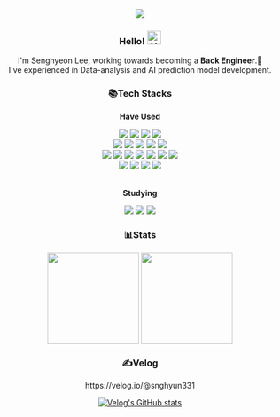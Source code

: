 <div align=center>
	<img src="https://capsule-render.vercel.app/api?type=cylinder&height=120&color=auto&text=SeungHyeon%20Github🐣&fontSize=60&animation=twinkling" />	
</div>

<div align=center>
	<h3>Hello!  <img src="https://raw.githubusercontent.com/Tarikul-Islam-Anik/Animated-Fluent-Emojis/master/Emojis/Hand%20gestures/Hand%20with%20Fingers%20Splayed%20Light%20Skin%20Tone.png" alt="Hand with Fingers Splayed Light Skin Tone" width="25" height="25" /></h3>
	<p>I'm Senghyeon Lee, working towards becoming a <strong>Back Engineer</strong>.💪 <br> I've experienced in Data-analysis and AI prediction model development.</p> 
</div>

<div align=center>
	<h3>📚Tech Stacks</h3>
	<p><strong>Have Used</strong></p>
</div>
<div align=center>
	<img src="https://img.shields.io/badge/JavaScript-F7DF1E?style=flat&logo=JavaScript&logoColor=white" />
	<img src="https://img.shields.io/badge/Python-3776AB?style=flat&logo=Python&logoColor=white">
	<img src="https://img.shields.io/badge/SQL-4479A1?style=flat&logo=SQL&logoColor=white" />
	<img src="https://img.shields.io/badge/R-276DC3?style=flat&logo=R&logoColor=white" />
	<br>
	<img src="https://img.shields.io/badge/ExpressJs-000000?style=flat&logo=Express&logoColor=white" />
	<img src="https://img.shields.io/badge/Flask-000000?style=flat&logo=flask&logoColor=white" />
	<img src="https://img.shields.io/badge/MongoDB-47A248?style=flat&logo=mongodb&logoColor=white" />
	<img src="https://img.shields.io/badge/AWS S3-569A31?style=flat&logo=amazons3&logoColor=white" />
	<img src="https://img.shields.io/badge/Elasticsearch-005571?style=flat&logo=elasticsearch&logoColor=white" />
	<br>
	<img src="https://img.shields.io/badge/AWS EC2-FF9900?style=flat&logo=amazonec2&logoColor=white" />
	<img src="https://img.shields.io/badge/Nginx-009639?style=flat&logo=nginx&logoColor=white" />
	<img src="https://img.shields.io/badge/Docker-2496ED?style=flat&logo=docker&logoColor=white" />
	<img src="https://img.shields.io/badge/Jenkins-D24939?style=flat&logo=jenkins&logoColor=white" />
	<img src="https://img.shields.io/badge/Linux-FCC624?style=flat&logo=linux&logoColor=white" />
	<img src="https://img.shields.io/badge/Git-F05032?style=flat&logo=git&logoColor=white" />
	<img src="https://img.shields.io/badge/Git LFS-F64935?style=flat&logo=gitlfs&logoColor=white" />
	<br>
	<img src="https://img.shields.io/badge/Beautifulsoup-43B02A?style=flat" />
	<img src="https://img.shields.io/badge/Selenium-43B02A?style=flat&logo=selenium&logoColor=white" />
	<img src="https://img.shields.io/badge/Scikit learn-F7931E?style=flat&logo=scikitlearn&logoColor=white" />
	<img src="https://img.shields.io/badge/Keras-D00000?style=flat&logo=keras&logoColor=white" />	
</div>
<br>
<div align=center>
	<p><strong>Studying</strong></p>
</div>
<div align=center>
 	<img src="https://img.shields.io/badge/TypeScript-3178C6?style=flat&logo=TypeScript&logoColor=white" />
  	<img src="https://img.shields.io/badge/Nest.js-E0234E?style=flat&logo=nestjs&logoColor=white" />
   	<img src="https://img.shields.io/badge/MySQL-4479A1?style=flat&logo=mysql&logoColor=white" />	
</div>

<div align=center>
	<h3>📊Stats</h3>
</div>
<div align=center>
	<p align="center">
		<img align="center" height=165 src="https://github-readme-stats.vercel.app/api/top-langs/?username=snghyun331&layout=compact&theme=rose_pine&hide=jupyter%20notebook"" />		
		<img align="center" height=165 src="https://github-readme-stats.vercel.app/api?username=snghyun331&hide=${가릴항목}&theme=rose_pine" />
	</p>
</div>
<div align=center>
	<h3>✍Velog</h3>
</div>
<div align=center>
https://velog.io/@snghyun331
	
[![Velog's GitHub stats](https://velog-readme-stats.vercel.app/api?name=snghyun331)](https://velog.io/@snghyun331)

</div>
